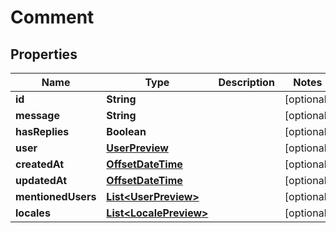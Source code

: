 

# Comment

## Properties

Name | Type | Description | Notes
------------ | ------------- | ------------- | -------------
**id** | **String** |  |  [optional]
**message** | **String** |  |  [optional]
**hasReplies** | **Boolean** |  |  [optional]
**user** | [**UserPreview**](UserPreview.md) |  |  [optional]
**createdAt** | [**OffsetDateTime**](OffsetDateTime.md) |  |  [optional]
**updatedAt** | [**OffsetDateTime**](OffsetDateTime.md) |  |  [optional]
**mentionedUsers** | [**List&lt;UserPreview&gt;**](UserPreview.md) |  |  [optional]
**locales** | [**List&lt;LocalePreview&gt;**](LocalePreview.md) |  |  [optional]



